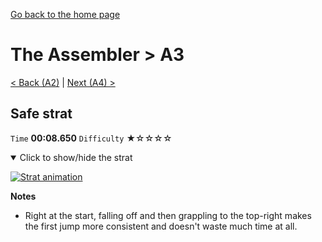 [Go back to the home page](https://github.com/Doublevil/scbspeedrun)

# The Assembler > A3

[< Back (A2)](https://github.com/Doublevil/scbspeedrun/blob/main/levels/A/A2.md) | [Next (A4) >](https://github.com/Doublevil/scbspeedrun/blob/main/levels/A/A4.md)

## Safe strat

`Time` **00:08.650** `Difficulty` ★☆☆☆☆
<details open>
  <summary>Click to show/hide the strat</summary>

  [![Strat animation](https://github.com/Doublevil/scbspeedrun/blob/main/media/levels/A/A3_SafeStrat.webp)](https://github.com/Doublevil/scbspeedrun/blob/main/media/levels/A/A3_SafeStrat.mp4)

  **Notes**
  - Right at the start, falling off and then grappling to the top-right makes the first jump more consistent and doesn't waste much time at all.
</details>
